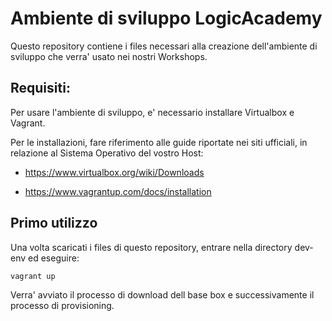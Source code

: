# Ambiente di sviluppo LogicAcademy

Questo repository contiene i files necessari alla creazione dell'ambiente di sviluppo che verra' usato nei nostri Workshops.

## Requisiti:

Per usare l'ambiente di sviluppo, e' necessario installare Virtualbox e Vagrant.

Per le installazioni, fare riferimento alle guide riportate nei siti ufficiali, in relazione al Sistema Operativo del vostro Host:

- https://www.virtualbox.org/wiki/Downloads

- https://www.vagrantup.com/docs/installation

## Primo utilizzo

Una volta scaricati i files di questo repository, entrare nella directory dev-env ed eseguire:

``vagrant up``

Verra' avviato il processo di download dell base box e successivamente il processo di provisioning.